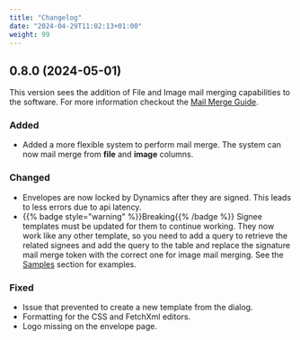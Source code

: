 ```yaml
---
title: "Changelog"
date: "2024-04-29T11:02:13+01:00"
weight: 99
---
```


## 0.8.0 (2024-05-01)

This version sees the addition of File and Image mail merging capabilities to the software. For more information checkout the [Mail Merge Guide](/dms/mail-merge#files-and-images).

### Added

- Added a more flexible system to perform mail merge. The system can now mail merge from **file** and **image** columns.

### Changed

- Envelopes are now locked by Dynamics after they are signed. This leads to less errors due to api latency.
- {{% badge style="warning" %}}Breaking{{% /badge %}} Signee templates must be updated for them to continue working. They now work like any other template, so you need to add a query to retrieve the related signees and add the query to the table and replace the signature mail merge token with the correct one for image mail merging. See the [Samples](./quick-start/samples#queries) section for examples.

### Fixed

- Issue that prevented to create a new template from the dialog.
- Formatting for the CSS and FetchXml editors.
- Logo missing on the envelope page.
